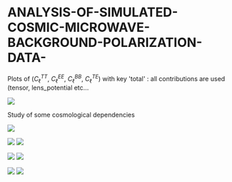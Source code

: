 # ANALYSIS-OF-SIMULATED-COSMIC-MICROWAVE-BACKGROUND-POLARIZATION-DATA-
Plots of ($C_\ell^{TT}$, $C_\ell^{EE}$, $C_\ell^{BB}$, $C_\ell^{TE}$) with key 'total' : all contributions are used (tensor, lens_potential etc...



![](https://i.imgur.com/lhL00Sf.jpg)

Study of some cosmological dependencies

![](https://i.imgur.com/F6iAZus.jpg)

![](https://i.imgur.com/DxRPH8U.jpg)
![](https://i.imgur.com/8UEz7Bg.jpg)


![](https://i.imgur.com/ryl93Wx.jpg)
![](https://i.imgur.com/VB7Bga3.jpg)

![](https://i.imgur.com/kmtXpyH.jpg)
![](https://i.imgur.com/uRWs9k3.jpg)
